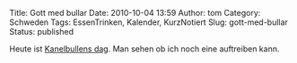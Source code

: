Title: Gott med bullar
Date: 2010-10-04 13:59
Author: tom
Category: Schweden
Tags: EssenTrinken, Kalender, KurzNotiert
Slug: gott-med-bullar
Status: published

Heute ist [Kanelbullens
dag](http://www.fiket.de/2006/10/04/kanelbullens-dag/). Man sehen ob ich
noch eine auftreiben kann.

